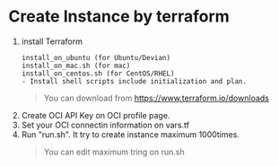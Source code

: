 # Create Instance by terraform

1. install Terraform
    ```
    install_on_ubuntu (for Ubuntu/Devian)
    install_on_mac.sh (for mac)
    install_on_centos.sh (for CentOS/RHEL)
    - Install shell scripts include initialization and plan.
    ```
    > You can download from https://www.terraform.io/downloads
2. Create OCI API Key on OCI profile page.
3. Set your OCI connectin information on vars.tf
4. Run "run.sh". It try to create instance maximum 1000times.
    > You can edit maximum tring on run.sh
